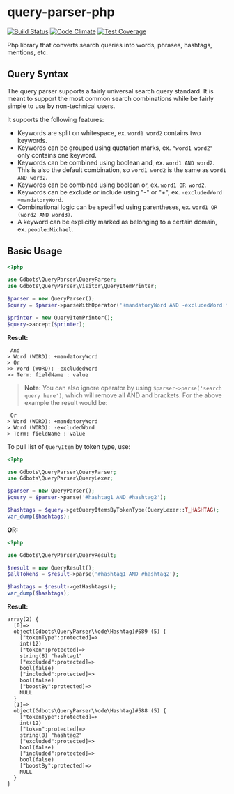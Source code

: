 query-parser-php
=============

[![Build Status](https://api.travis-ci.org/gdbots/query-parser-php.svg)](https://travis-ci.org/gdbots/query-parser-php)
[![Code Climate](https://codeclimate.com/github/gdbots/query-parser-php/badges/gpa.svg)](https://codeclimate.com/github/gdbots/query-parser-php)
[![Test Coverage](https://codeclimate.com/github/gdbots/query-parser-php/badges/coverage.svg)](https://codeclimate.com/github/gdbots/query-parser-php/coverage)

Php library that converts search queries into words, phrases, hashtags, mentions, etc.


## Query Syntax

The query parser supports a fairly universal search query standard. It is
meant to support the most common search combinations while be fairly simple to
use by non-technical users.

It supports the following features:
* Keywords are split on whitespace, ex. `word1 word2` contains two keywords.
* Keywords can be grouped using quotation marks, ex. `"word1 word2"` only contains one keyword.
* Keywords can be combined using boolean and, ex. `word1 AND word2`. This is also the default combination, so `word1 word2` is the same as `word1 AND word2`.
* Keywords can be combined using boolean or, ex. `word1 OR word2`.
* Keywords can be exclude or include using "-" or "+", ex. `-excludedWord +mandatoryWord`.
* Combinational logic can be specified using parentheses, ex. `word1 OR (word2 AND word3)`.
* A keyword can be explicitly marked as belonging to a certain domain, ex. `people:Michael`.


## Basic Usage

``` php
<?php

use Gdbots\QueryParser\QueryParser;
use Gdbots\QueryParser\Visitor\QueryItemPrinter;

$parser = new QueryParser();
$query = $parser->parseWithOperator('+mandatoryWord AND -excludedWord fieldName:"value"');

$printer = new QueryItemPrinter();
$query->accept($printer);
```

**Result:**

```
 And
> Word (WORD): +mandatoryWord
> Or
>> Word (WORD): -excludedWord
>> Term: fieldName : value
```

> **Note:** You can also ignore operator by using `$parser->parse('search query here')`, which will remove all AND and brackets.
For the above example the result would be:

```
 Or
> Word (WORD): +mandatoryWord
> Word (WORD): -excludedWord
> Term: fieldName : value
```

To pull list of `QueryItem` by token type, use:

``` php
<?php

use Gdbots\QueryParser\QueryParser;
use Gdbots\QueryParser\QueryLexer;

$parser = new QueryParser();
$query = $parser->parse('#hashtag1 AND #hashtag2');

$hashtags = $query->getQueryItemsByTokenType(QueryLexer::T_HASHTAG);
var_dump($hashtags);
```

**OR:**

``` php
<?php

use Gdbots\QueryParser\QueryResult;

$result = new QueryResult();
$allTokens = $result->parse('#hashtag1 AND #hashtag2');

$hashtags = $result->getHashtags();
var_dump($hashtags);
```

**Result:**

```
array(2) {
  [0]=>
  object(Gdbots\QueryParser\Node\Hashtag)#589 (5) {
    ["tokenType":protected]=>
    int(12)
    ["token":protected]=>
    string(8) "hashtag1"
    ["excluded":protected]=>
    bool(false)
    ["included":protected]=>
    bool(false)
    ["boostBy":protected]=>
    NULL
  }
  [1]=>
  object(Gdbots\QueryParser\Node\Hashtag)#588 (5) {
    ["tokenType":protected]=>
    int(12)
    ["token":protected]=>
    string(8) "hashtag2"
    ["excluded":protected]=>
    bool(false)
    ["included":protected]=>
    bool(false)
    ["boostBy":protected]=>
    NULL
  }
}
```
